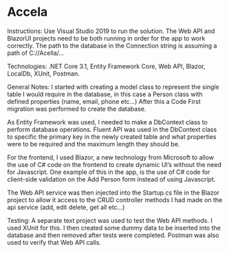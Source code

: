 # Accela

Instructions: Use Visual Studio 2019 to run the solution. The Web API and BlazorUI projects need to be both running in order for the app to work correctly. The path to the database in the Connection string is assuming a path of C://Acella/…

Technologies: .NET Core 3.1, Entity Framework Core, Web API, Blazor, LocalDb, XUnit, Postman.

General Notes: I started with creating a model class to represent the single table I would require in the database, in this case a Person class with defined properties (name, email, phone etc…) After this a Code First migration was performed to create the database.

As Entity Framework was used, I needed to make a DbContext class to perform database operations. Fluent API was used in the DbContext class to specific the primary key in the newly created table and what properties were to be required and the maximum length they should be.

For the frontend, I used Blazor, a new technology from Microsoft to allow the use of C# code on the frontend to create dynamic UI’s without the need for Javascript. One example of this in the app, is the use of C# code for client-side validation on the Add Person form instead of using Javascript.

The Web API service was then injected into the Startup.cs file in the Blazor project to allow it access to the CRUD controller methods I had made on the api service (add, edit delete, get all etc…)

Testing: A separate text project was used to test the Web API methods. I used XUnit for this. I then created some dummy data to be inserted into the database and then removed after tests were completed. Postman was also used to verify that Web API calls.
